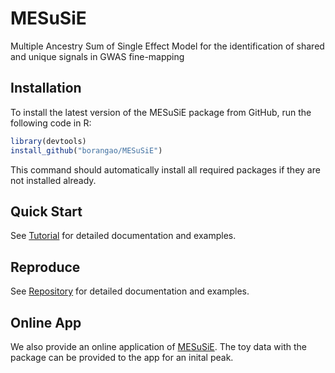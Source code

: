 # MESuSiE

Multiple Ancestry Sum of Single Effect Model for the identification of shared and unique signals in GWAS fine-mapping
  
## Installation

To install the latest version of the MESuSiE package from GitHub, run
the following code in R:

```R
library(devtools)
install_github("borangao/MESuSiE")
```

This command should automatically install all required packages if
they are not installed already.

## Quick Start

See [Tutorial](https://borangao.github.io/meSuSie_Analysis/) for detailed documentation and examples.

## Reproduce

See [Repository](https://borangao.github.io/MESuSiE_Reproduce/) for detailed documentation and examples.


## Online App

We also provide an online application of [MESuSiE](https://borangao.shinyapps.io/meSuSie/). The toy data with the package can be provided to the app for an inital peak.
